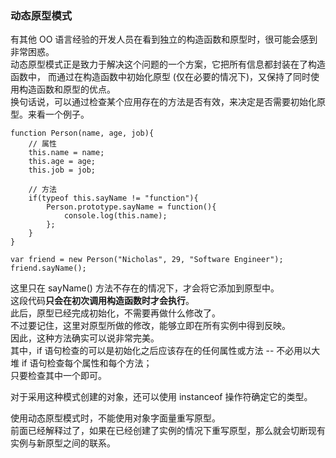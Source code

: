 ### 动态原型模式

有其他 OO 语言经验的开发人员在看到独立的构造函数和原型时，很可能会感到非常困惑。  
动态原型模式正是致力于解决这个问题的一个方案，它把所有信息都封装在了构造函数中，
而通过在构造函数中初始化原型 (仅在必要的情况下)，又保持了同时使用构造函数和原型的优点。  
换句话说，可以通过检查某个应用存在的方法是否有效，来决定是否需要初始化原型。来看一个例子。    

	function Person(name, age, job){
    	// 属性
        this.name = name;
        this.age = age;
        this.job = job;

        // 方法
        if(typeof this.sayName != "function"){
        	Person.prototype.sayName = function(){
            	console.log(this.name);
            };
        }
    }

    var friend = new Person("Nicholas", 29, "Software Engineer");
    friend.sayName();

这里只在 sayName() 方法不存在的情况下，才会将它添加到原型中。  
这段代码**只会在初次调用构造函数时才会执行**。  
此后，原型已经完成初始化，不需要再做什么修改了。  
不过要记住，这里对原型所做的修改，能够立即在所有实例中得到反映。  
因此，这种方法确实可以说非常完美。  
其中，if 语句检查的可以是初始化之后应该存在的任何属性或方法 -- 不必用以大堆 if 语句检查每个属性和每个方法；  
只要检查其中一个即可。  

对于采用这种模式创建的对象，还可以使用 instanceof 操作符确定它的类型。  

使用动态原型模式时，不能使用对象字面量重写原型。    
前面已经解释过了，如果在已经创建了实例的情况下重写原型，那么就会切断现有实例与新原型之间的联系。

